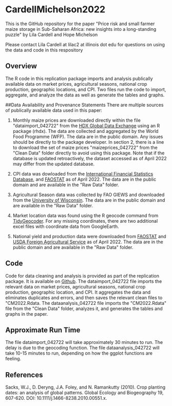 # CardellMichelson2022

This is the GitHub repository for the paper "Price risk and small farmer maize storage in Sub-Saharan Africa: new insights into a long-standing puzzle" by Lila Cardell and Hope Michelson

Please contact Lila Cardell at lilac2 at illinois dot edu for questions on using the data and code in this respository

## Overview
The R code in this replication package imports and analysis publically available data on market prices, agricultural seasons, national crop production, geographic locations, and CPI. 
Two files run the code to import, aggregate, and analyze the data as well as generate the tables and graphs.

##Data Availability and Provenance Statements
There are multiple sources of publically available data  used in this paper:

1. Monthly maize prices are downloaded directly within the file "dataimport_042722" from the [HDX Global Data Exchange](https://data.humdata.org/dataset/global-wfp-food-prices) using an R package (rhdx). The data are collected and aggregated by the World Food Programme (WFP). The data are in the public domain.
Any issues should be directly to the package developer. In section 2, there is a line to download the set of maize prices "maizeprices_042722" from the "Clean Data" folder directly to avoid using this package. Note that if the database is updated retroactively, the dataset accessed as of April 2022 may differ from the updated database.

2. CPI data was dowloaded from the [International Financial Statistics Database](https://data.imf.org/?sk=4c514d48-b6ba-49ed-8ab9-52b0c1a0179b), and [FAOSTAT](https://www.fao.org/faostat/en/*data/CP) as of April 2022. The data are in the public domain and are available in the "Raw Data" folder.

3. Agricultural Season data was collected by FAO GIEWS and downloaded from the [University of Wisconsin](https://sage.nelson.wisc.edu/data-and-models/datasets/crop-calendar-dataset). The data are in the public domain and are available in the "Raw Data" folder. 

4. Market location data was found using the R geocode command from [TidyGeocoder](https://jessecambon.github.io/tidygeocoder). For any missing coordinates, there are two additional excel files with coordinate data from GoogleEarth.

5. National yield and production data were downloaded from [FAOSTAT](https://www.fao.org/faostat/en/*data/QCL) and [USDA Foreign Agricultural Service](https://apps.fas.usda.gov/psdonline/app/index.html*/app/downloads) as of April 2022. The data are in the public domain and are available in the "Raw Data" folder.


## Code
Code for data cleaning and analysis is provided as part of the replication package. It is available on [Github](https://github.com/lilacardell/CardellMichelson2022). 
The dataimport_042722 file imports the relevant data on market prices, agricultural seasons, national crop production, geographic location, and CPI. It aggregates the data and eliminates duplicates and errors, and then saves the relevant clean files to "CM2022.Rdata.
The dataanalysis_042722 file imports the "CM2022.Rdata" file from the "Clean Data" folder, analyzes it, and generates the tables and graphs in the paper.

## Approximate Run Time
The file dataimport_042722 will take approximately 30 minutes to run. The delay is due to the geocoding function.
The file dataanalysis_042722 will take 10-15 minutes to run, depending on how the ggplot functions are feeling.

## References
Sacks, W.J., D. Deryng, J.A. Foley, and N. Ramankutty (2010). Crop planting dates: an analysis of global patterns. Global Ecology and Biogeography 19, 607-620. DOI: 10.1111/j.1466-8238.2010.00551.x.
